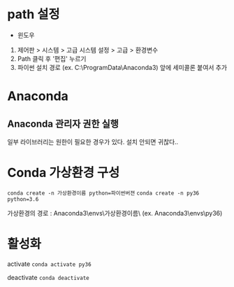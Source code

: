 # path 설정
* 윈도우 
1. 제어판 > 시스템 > 고급 시스템 설정 > 고급 > 환경변수
2. Path 클릭 후 '편집' 누르기
3. 파이썬 설치 경로 (ex. C:\ProgramData\Anaconda3\) 앞에 세미콜론 붙여서 추가

# Anaconda 
## Anaconda 관리자 권한 실행 
일부 라이브러리는 원한이 필요한 경우가 있다. 설치 안되면 귀찮다..

# Conda 가상환경 구성
`conda create -n 가상환경이름 python=파이썬버젼`
`conda create -n py36 python=3.6`

가상환경의 경로 : Anaconda3\envs\가상환경이름\ (ex. Anaconda3\envs\py36)

# 활성화
activate
`conda activate py36`

deactivate
`conda deactivate`
